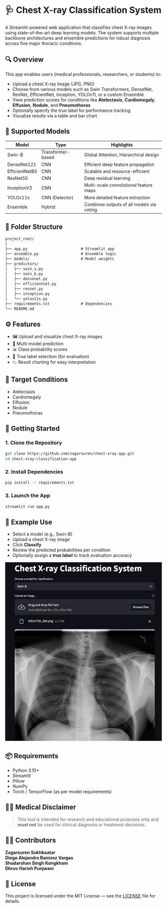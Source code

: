 # 🩺 Chest X-ray Classification System

A Streamlit-powered web application that classifies chest X-ray images using state-of-the-art deep learning models. The system supports multiple backbone architectures and ensemble predictions for robust diagnosis across five major thoracic conditions.

## 🔍 Overview

This app enables users (medical professionals, researchers, or students) to:

* Upload a chest X-ray image (JPG, PNG)
* Choose from various models such as Swin Transformers, DenseNet, ResNet, EfficientNet, Inception, YOLOv11, or a custom Ensemble
* View prediction scores for conditions like **Atelectasis**, **Cardiomegaly**, **Effusion**, **Nodule**, and **Pneumothorax**
* Optionally specify the true label for performance tracking
* Visualize results via a table and bar chart

## 🧠 Supported Models

| Model          | Type              | Highlights                                      |
| -------------- | ----------------- | ----------------------------------------------- |
| Swin-B         | Transformer-based | Global Attention, Hierarchical design |
| DenseNet121    | CNN               | Efficient deep feature propagation              |
| EfficientNetB0 | CNN               | Scalable and resource-efficient                 |
| ResNet50       | CNN               | Deep residual learning                          |
| InceptionV3    | CNN               | Multi-scale convolutional feature maps          |
| YOLOv11s       | CNN (Detector)    | More detailed feature extraction |
| Ensemble       | Hybrid            | Combines outputs of all models via voting       |

## 📁 Folder Structure

```
project_root/
│
├── app.py                        # Streamlit app
├── ensemble.py                   # Ensemble logic
├── models/                       # Model weights
├── predictors/
│   ├── swin_s.py
│   ├── swin_b.py
│   ├── densenet.py
│   ├── efficientnet.py
│   ├── resnet.py
│   ├── inception.py
│   └── yolov11s.py
├── requirements.txt              # Dependencies
└── README.md                     
```

## ⚙️ Features

* 🖼 Upload and visualize chest X-ray images
* 🤖 Multi-model prediction
* 📊 Class probability scores
* 🧪 True label selection (for evaluation)
* 📉 Result charting for easy interpretation

## 🏥 Target Conditions

* Atelectasis
* Cardiomegaly
* Effusion
* Nodule
* Pneumothorax

## 🚀 Getting Started

### 1. Clone the Repository

```bash
git clone https://github.com/zagarsuren/chest-xray-app.git
cd chest-xray-classification-app
```

### 2. Install Dependencies

```bash
pip install -r requirements.txt
```

### 3. Launch the App

```bash
streamlit run app.py
```

## 🧪 Example Use

* Select a model (e.g., Swin-B)
* Upload a chest X-ray image
* Click **Classify**
* Review the predicted probabilities per condition
* Optionally assign a **true label** to track evaluation accuracy

![img](/assets/ss1.jpeg)

## 📦 Requirements

* Python 3.10+
* Streamlit
* Pillow
* NumPy
* Torch / TensorFlow (as per model requirements)

## 🧑‍⚕️ Medical Disclaimer

> This tool is intended for research and educational purposes only and **must not** be used for clinical diagnosis or treatment decisions.

## 🧑‍💻 Contributors
**Zagarsuren Sukhbaatar** <br>
**Diego Alejandro Ramirez Vargas**<br>
**Shudarshan Singh Kongkham**<br>
**Dhruv Harish Punjwani**

## 📝 License

This project is licensed under the MIT License — see the [LICENSE](LICENSE) file for details.